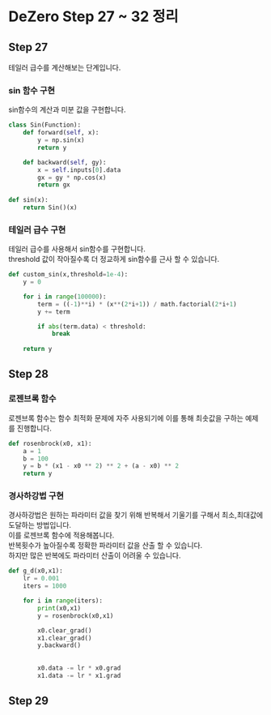 # DeZero Step 27 ~ 32 정리

## Step 27
테일러 급수를 계산해보는 단계입니다.

### sin 함수 구현
sin함수의 계산과 미분 값을 구현합니다.

```python
class Sin(Function):
    def forward(self, x):
        y = np.sin(x)
        return y

    def backward(self, gy):
        x = self.inputs[0].data
        gx = gy * np.cos(x)
        return gx
    
def sin(x):
    return Sin()(x)
```

### 테일러 급수 구현
테일러 급수를 사용해서 sin함수를 구현합니다.  
threshold 값이 작아질수록 더 정교하게 sin함수를 근사 할 수 있습니다.  


```python
def custom_sin(x,threshold=1e-4):
    y = 0    

    for i in range(100000):
        term = ((-1)**i) * (x**(2*i+1)) / math.factorial(2*i+1)
        y += term

        if abs(term.data) < threshold:
            break
    
    return y
```



## Step 28
### 로젠브록 함수 
로젠브록 함수는 함수 최적화 문제에 자주 사용되기에 이를 통해 최솟값을 구하는 예제를 진행합니다.  


```python
def rosenbrock(x0, x1):
    a = 1
    b = 100
    y = b * (x1 - x0 ** 2) ** 2 + (a - x0) ** 2
    return y

```



### 경사하강법 구현
경사하강법은 원하는 파라미터 값을 찾기 위해 반복해서 기울기를 구해서 최소,최대값에 도달하는 방법입니다.  
이를 로젠브록 함수에 적용해봅니다.  
반복횟수가 높아질수록 정확한 파라미터 값을 산출 할 수 있습니다.   
하지만 많은 반복에도 파라미터 산출이 어려울 수 있습니다.

```python
def g_d(x0,x1):
    lr = 0.001
    iters = 1000

    for i in range(iters):
        print(x0,x1)
        y = rosenbrock(x0,x1)

        x0.clear_grad()
        x1.clear_grad()
        y.backward()
        
        
        x0.data -= lr * x0.grad
        x1.data -= lr * x1.grad

```



## Step 29



```python
```